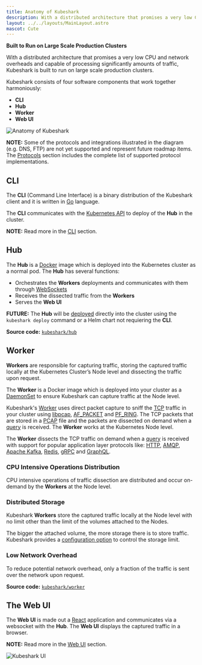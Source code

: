 ```yaml
---
title: Anatomy of Kubeshark
description: With a distributed architecture that promises a very low CPU and network overheads and capable of processing significantly amounts of traffic, Kubeshark is built to run on large scale production clusters. 
layout: ../../layouts/MainLayout.astro
mascot: Cute
---
```


**Built to Run on Large Scale Production Clusters**

With a distributed architecture that promises a very low CPU and network overheads and capable of processing significantly amounts of traffic, Kubeshark is built to run on large scale production clusters. 

Kubeshark consists of four software components that work together harmoniously:
- **CLI**
- **Hub**
- **Worker**
- **Web UI**

![Anatomy of Kubeshark](/diagram.png)

**NOTE:** Some of the protocols and integrations illustrated in the diagram (e.g. DNS, FTP) are not yet supported and represent future roadmap items. The [Protocols](/en/protocol) section includes the complete list of supported protocol implementations.

## CLI

The **CLI** (Command Line Interface) is a binary distribution of the Kubeshark client and it is written in [Go](https://go.dev/) language. 

The **CLI** communicates with the [Kubernetes API](https://kubernetes.io/docs/concepts/overview/kubernetes-api/) to deploy of the **Hub** in the cluster.

**NOTE:** Read more in the [CLI](/en/cli) section.

## Hub

The **Hub** is a [Docker](https://www.docker.com/) image which is deployed into the Kubernetes cluster as a normal pod. The **Hub** has several functions:
- Orchestrates the **Workers** deployments and communicates with them through [WebSockets](https://developer.mozilla.org/en-US/docs/Web/API/WebSockets_API)
- Receives the dissected traffic from the **Workers**
- Serves the **Web UI**

**FUTURE:** The **Hub** will be [deployed](/en/install#deploy) directly into the cluster using the `kubeshark deploy` command or a Helm chart not requiering the **CLI**.

**Source code:** [`kubeshark/hub`](https://github.com/kubeshark/hub)

## Worker

**Workers** are responsible for capturing traffic, storing the captured traffic locally at the Kubernetes Cluster’s Node level and dissecting the traffic upon request. 

The **Worker** is a Docker image which is deployed into your cluster as a [DaemonSet](https://kubernetes.io/docs/concepts/workloads/controllers/daemonset/) to ensure Kubeshark can capture traffic at the Node level.

Kubeshark's [Worker](/en/worker) uses direct packet capture to sniff the [TCP](https://en.wikipedia.org/wiki/Transmission_Control_Protocol) traffic in your cluster using [libpcap](https://www.tcpdump.org/), [AF_PACKET](https://man7.org/linux/man-pages/man7/packet.7.html) and [PF_RING](https://www.ntop.org/products/packet-capture/pf_ring/). The TCP packets that are stored in a [PCAP](https://datatracker.ietf.org/doc/id/draft-gharris-opsawg-pcap-00.html) file and the packets are dissected on demand when a [query](/en/querying) is received. The **Worker** works at the Kubernetes Node level.

The **Worker** dissects the TCP traffic on demand when a [query](/en/querying) is received with support for popular application layer protocols like: [HTTP](https://datatracker.ietf.org/doc/html/rfc2616), [AMQP](https://www.rabbitmq.com/amqp-0-9-1-reference.html), [Apache Kafka](https://kafka.apache.org/protocol), [Redis](https://redis.io/topics/protocol), [gRPC](https://grpc.github.io/grpc/core/md_doc__p_r_o_t_o_c_o_l-_h_t_t_p2.html) and [GraphQL](https://graphql.org/learn/serving-over-http/). 

### CPU Intensive Operations Distribution

CPU intensive operations of traffic dissection are distributed and occur on-demand by the **Workers** at the Node level.

### Distributed Storage

Kubeshark **Workers** store the captured traffic locally at the Node level with no limit other than the limit of the volumes attached to the Nodes.

The bigger the attached volume, the more storage there is to store traffic. Kubeshark provides a [configuration option](/en/config#worker-storage-limit) to control the storage limit.

### Low Network Overhead

To reduce potential network overhead, only a fraction of the traffic is sent over the network upon request.

**Source code:** [`kubeshark/worker`](https://github.com/kubeshark/worker)

## The Web UI

The **Web UI** is made out a [React](https://reactjs.org/) application and communicates via a websocket with the **Hub**. The **Web UI** displays the captured traffic in a browser.

**NOTE:** Read more in the [Web UI](/en/ui) section.

![Kubeshark UI](/kubeshark-ui.png)

